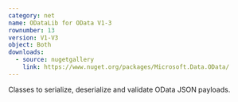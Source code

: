 ```yaml
---
category: net
name: ODataLib for OData V1-3
rownumber: 13
version: V1-V3
object: Both
downloads:
  - source: nugetgallery
    link: https://www.nuget.org/packages/Microsoft.Data.OData/
---
```

Classes to serialize, deserialize and validate OData JSON payloads.
